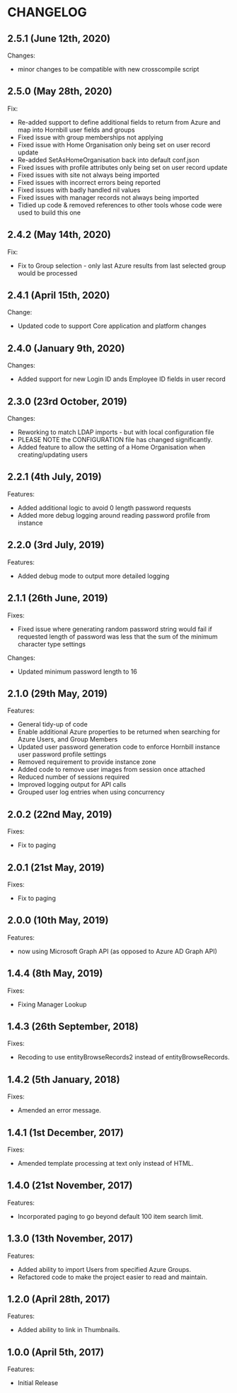 # CHANGELOG

## 2.5.1 (June 12th, 2020)

Changes:

- minor changes to be compatible with new crosscompile script

## 2.5.0 (May 28th, 2020)

Fix:

- Re-added support to define additional fields to return from Azure and map into Hornbill user fields and groups
- Fixed issue with group memberships not applying
- Fixed issue with Home Organisation only being set on user record update
- Re-added SetAsHomeOrganisation back into default conf.json
- Fixed issues with profile attributes only being set on user record update
- Fixed issues with site not always being imported
- Fixed issues with incorrect errors being reported
- Fixed issues with badly handled nil values
- Fixed issues with manager records not always being imported 
- Tidied up code & removed references to other tools whose code were used to build this one

## 2.4.2 (May 14th, 2020)

Fix:

- Fix to Group selection - only last Azure results from last selected group would be processed

## 2.4.1 (April 15th, 2020)

Change:

- Updated code to support Core application and platform changes

## 2.4.0 (January 9th, 2020)

Changes:

- Added support for new Login ID ands Employee ID fields in user record

## 2.3.0 (23rd October, 2019)

Changes:

- Reworking to match LDAP imports - but with local configuration file
- PLEASE NOTE the CONFIGURATION file has changed significantly.
- Added feature to allow the setting of a Home Organisation when creating/updating users

## 2.2.1 (4th July, 2019)

Features:

- Added additional logic to avoid 0 length password requests
- Added more debug logging around reading password profile from instance

## 2.2.0 (3rd July, 2019)

Features:

- Added debug mode to output more detailed logging

## 2.1.1 (26th June, 2019)

Fixes:

- Fixed issue where generating random password string would fail if requested length of password was less that the sum of the minimum character type settings
  
Changes:

- Updated minimum password length to 16

## 2.1.0 (29th May, 2019)

Features:

- General tidy-up of code
- Enable additional Azure properties to be returned when searching for Azure Users, and Group Members
- Updated user password generation code to enforce Hornbill instance user password profile settings
- Removed requirement to provide instance zone
- Added code to remove user images from session once attached
- Reduced number of sessions required
- Improved logging output for API calls
- Grouped user log entries when using concurrency

## 2.0.2 (22nd May, 2019)

Fixes:

- Fix to paging

## 2.0.1 (21st May, 2019)

Fixes:

- Fix to paging

## 2.0.0 (10th May, 2019)

Features:

- now using Microsoft Graph API (as opposed to Azure AD Graph API)

## 1.4.4 (8th May, 2019)

Fixes:

- Fixing Manager Lookup
  
## 1.4.3 (26th September, 2018)

Fixes:

- Recoding to use entityBrowseRecords2 instead of entityBrowseRecords.
  
## 1.4.2 (5th January, 2018)

Fixes:

- Amended an error message.

## 1.4.1 (1st December, 2017)

Fixes:

- Amended template processing at text only instead of HTML.

## 1.4.0 (21st November, 2017)

Features:

- Incorporated paging to go beyond default 100 item search limit.

## 1.3.0 (13th November, 2017)

Features:

- Added ability to import Users from specified Azure Groups.
- Refactored code to make the project easier to read and maintain.

## 1.2.0 (April 28th, 2017)

Features:

- Added ability to link in Thumbnails.

## 1.0.0 (April 5th, 2017)

Features:

- Initial Release
